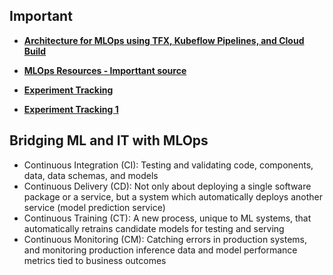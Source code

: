 ## **Important**
   + **[Architecture for MLOps using TFX, Kubeflow Pipelines, and Cloud Build](https://cloud.google.com/architecture/architecture-for-mlops-using-tfx-kubeflow-pipelines-and-cloud-build)**
   + **[MLOps Resources - Importtant source](https://neptune.ai/blog/mlops)**

   + **[Experiment Tracking](https://towardsdatascience.com/machine-learning-experiment-tracking-93b796e501b0)**

   + **[Experiment Tracking 1](https://neptune.ai/blog/experiment-management)**

## Bridging ML and IT with MLOps
   + Continuous Integration (CI): Testing and validating code, components, data, data
schemas, and models
   + Continuous Delivery (CD): Not only about deploying a single software package or a
service, but a system which automatically deploys another service (model prediction
service)
   + Continuous Training (CT): A new process, unique to ML systems, that automatically
retrains candidate models for testing and serving
   + Continuous Monitoring (CM): Catching errors in production systems, and
monitoring production inference data and model performance metrics tied to
business outcomes


